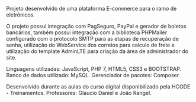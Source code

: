 Projeto desenvolvido de uma plataforma E-commerce para o ramo de eletrônicos.

O projeto possui integração com PagSeguro, PayPal e gerador de boletos bancários, também possui integração com a biblioteca PHPMailer configurado com o protocolo SMTP para as etapas de recuperação de senha, utilização do WebService dos correios para calculo de frete e utilização do template AdminLTE para criação da área de administrador do site. 

Linguagens utilizadas: JavaScript, PHP 7, HTML5, CSS3 e BOOTSTRAP.
Banco de dados utilizado: MySQL.
Gerenciador de pacotes: Composer.

Desenvolvido durante as aulas do curso digital disponibilizado pela HCODE - Treinamentos.
Professores: Glaucio Daniel e João Rangel.
